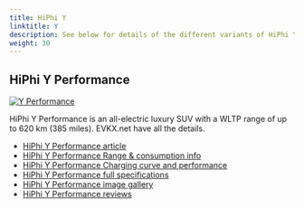 ```yaml
---
title: HiPhi Y
linktitle: Y
description: See below for details of the different variants of HiPhi Y
weight: 30
---
```

## HiPhi Y Performance

[![Y Performance](https://media.evkx.net/multimedia/models/hiphi/y/y_performance/main_1_st.jpg)](/models/hiphi/y/y_performance/)

HiPhi Y Performance is an all-electric luxury SUV with a WLTP range of up to 620 km (385 miles). EVKX.net have all the details. 

- [HiPhi Y Performance article](/models/hiphi/y/y_performance/)
- [HiPhi Y Performance Range & consumption info](/models/hiphi/y/y_performance//rangeandconsumption)
- [HiPhi Y Performance Charging curve and performance](/models/hiphi/y/y_performance//chargingcurve)
- [HiPhi Y Performance full specifications](/models/hiphi/y/y_performance//specifications)
- [HiPhi Y Performance image gallery](/models/hiphi/y/y_performance//gallery)
- [HiPhi Y Performance reviews](/models/hiphi/y/y_performance//reviews)

